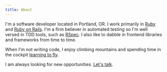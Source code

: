 ```yaml
---
title: About
---
```


I'm a software developer located in Portland, OR. I work
primarily in [Ruby](http://ruby-lang.org) and [Ruby on Rails](http://rubyonrails.org).
I'm a firm believer in automated testing so I'm well versed in TDD tools, such as
[RSpec](https://relishapp.com/rspec). I also like to dabble in frontend
libraries and frameworks from time to time.

When I'm not writing code, I enjoy climbing mountains and spending time in the cockpit
[learning to fly](http://www.kerncharter.com).

I am always looking for new opportunities.  [Let's talk](mailto:ronniemiller@gmail.com).
